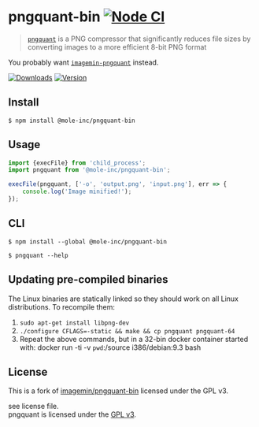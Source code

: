 # pngquant-bin [![Node CI](https://github.com/mole-inc/pngquant-bin/actions/workflows/nodejs.yml/badge.svg)](https://github.com/mole-inc/pngquant-bin/actions/workflows/nodejs.yml)

> [`pngquant`](https://github.com/kornelski/pngquant) is a PNG compressor that significantly reduces file sizes by converting images to a more efficient 8-bit PNG format

You probably want [`imagemin-pngquant`](https://github.com/mole-inc/imagemin-pngquant) instead.


[![Downloads](https://badgen.net/npm/dm/@mole-inc/pngquant-bin)](https://www.npmjs.com/package/@mole-inc/pngquant-bin)
[![Version](https://badgen.net/npm/v/@mole-inc/pngquant-bin)](https://www.npmjs.com/package/@mole-inc/pngquant-bin)

## Install

```
$ npm install @mole-inc/pngquant-bin
```


## Usage

```js
import {execFile} from 'child_process';
import pngquant from '@mole-inc/pngquant-bin';

execFile(pngquant, ['-o', 'output.png', 'input.png'], err => {
	console.log('Image minified!');
});
```


## CLI

```
$ npm install --global @mole-inc/pngquant-bin
```

```
$ pngquant --help
```


## Updating pre-compiled binaries

The Linux binaries are statically linked so they should work on all Linux distributions. To recompile them:

1. `sudo apt-get install libpng-dev`
2. `./configure CFLAGS=-static && make && cp pngquant pngquant-64`
3. Repeat the above commands, but in a 32-bin docker container started with: docker run -ti -v `pwd`:/source i386/debian:9.3 bash


## License

This is a fork of [imagemin/pngquant-bin](https://github.com/imagemin/pngquant-bin) licensed under the GPL v3.

see license file.<br>
pngquant is licensed under the [GPL v3](https://raw.githubusercontent.com/kornelski/pngquant/master/COPYRIGHT).
